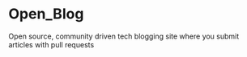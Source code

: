 # Open_Blog
Open source, community driven tech blogging site where you submit articles with pull requests
